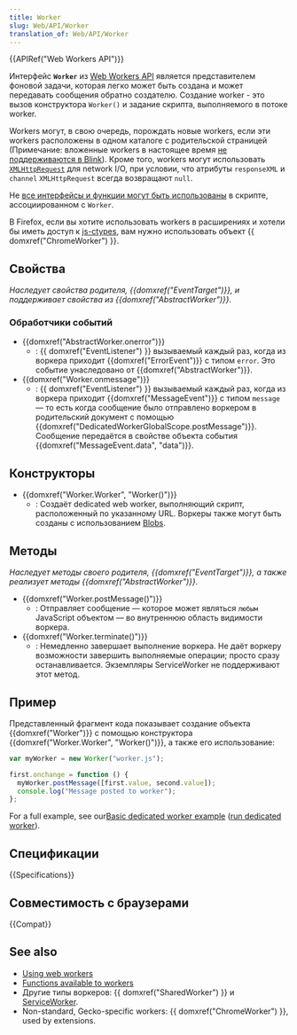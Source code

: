 ```yaml
---
title: Worker
slug: Web/API/Worker
translation_of: Web/API/Worker
---
```


{{APIRef("Web Workers API")}}

Интерфейс **`Worker`** из [Web Workers API](/ru/docs/Web/API/Web_Workers_API) является представителем фоновой задачи, которая легко может быть создана и может передавать сообщения обратно создателю. Создание worker - это вызов конструктора `Worker()` и задание скрипта, выполняемого в потоке worker.

Workers могут, в свою очередь, порождать новые workers, если эти workers расположены в одном каталоге с родительской страницей (Примечание: вложенные workers в настоящее время [не поддерживаются в Blink](https://groups.google.com/a/chromium.org/forum/#!topic/blink-dev/5R3B4RN4GHU)). Кроме того, workers могут использовать [`XMLHttpRequest`](/en/DOM/XMLHttpRequest) для network I/O, при условии, что атрибуты `responseXML` и `channel` `XMLHttpRequest` всегда возвращают `null`.

Не [все интерфейсы и функции могут быть использованы](/En/DOM/Worker/Functions_available_to_workers) в скрипте, ассоциированном с `Worker`.

В Firefox, если вы хотите использовать workers в расширениях и хотели бы иметь доступ к [js-ctypes](/en/js-ctypes), вам нужно использовать объект {{ domxref("ChromeWorker") }}.

## Свойства

_Наследует свойства родителя, {{domxref("EventTarget")}}, и поддерживает свойства из {{domxref("AbstractWorker")}}._

### Обработчики событий

- {{domxref("AbstractWorker.onerror")}}
  - : {{ domxref("EventListener") }} вызываемый каждый раз, когда из воркера приходит {{domxref("ErrorEvent")}} с типом `error`. Это событие унаследовано от {{domxref("AbstractWorker")}}.
- {{domxref("Worker.onmessage")}}
  - : {{ domxref("EventListener") }} вызываемый каждый раз, когда из воркера приходит {{domxref("MessageEvent")}} с типом `message` — то есть когда сообщение было отправлено воркером в родительский документ с помощью {{domxref("DedicatedWorkerGlobalScope.postMessage")}}. Сообщение передаётся в свойстве объекта события {{domxref("MessageEvent.data", "data")}}.

## Конструкторы

- {{domxref("Worker.Worker", "Worker()")}}
  - : Создаёт dedicated web worker, выполняющий скрипт, расположенный по указанному URL. Воркеры также могут быть созданы с использованием [Blobs](/ru/docs/Web/API/Blob).

## Методы

_Наследует методы своего родителя, {{domxref("EventTarget")}}, а также реализует методы {{domxref("AbstractWorker")}}._

- {{domxref("Worker.postMessage()")}}
  - : Отправляет сообщение — которое может являться `любым` JavaScript объектом — во внутреннюю область видимости воркера.
- {{domxref("Worker.terminate()")}}
  - : Немедленно завершает выполнение воркера. Не даёт воркеру возможности завершить выполняемые операции; просто сразу останавливается. Экземпляры ServiceWorker не поддерживают этот метод.

## Пример

Представленный фрагмент кода показывает создание объекта {{domxref("Worker")}} с помощью конструктора {{domxref("Worker.Worker", "Worker()")}}, а также его использование:

```js
var myWorker = new Worker("worker.js");

first.onchange = function () {
  myWorker.postMessage([first.value, second.value]);
  console.log("Message posted to worker");
};
```

For a full example, see our[Basic dedicated worker example](https://github.com/mdn/simple-web-worker) ([run dedicated worker](http://mdn.github.io/simple-web-worker/)).

## Спецификации

{{Specifications}}

## Совместимость с браузерами

{{Compat}}

## See also

- [Using web workers](/En/Using_web_workers)
- [Functions available to workers](/En/DOM/Worker/Functions_available_to_workers)
- Другие типы воркеров: {{ domxref("SharedWorker") }} и [ServiceWorker](/ru/docs/Web/API/ServiceWorker_API).
- Non-standard, Gecko-specific workers: {{ domxref("ChromeWorker") }}, used by extensions.
